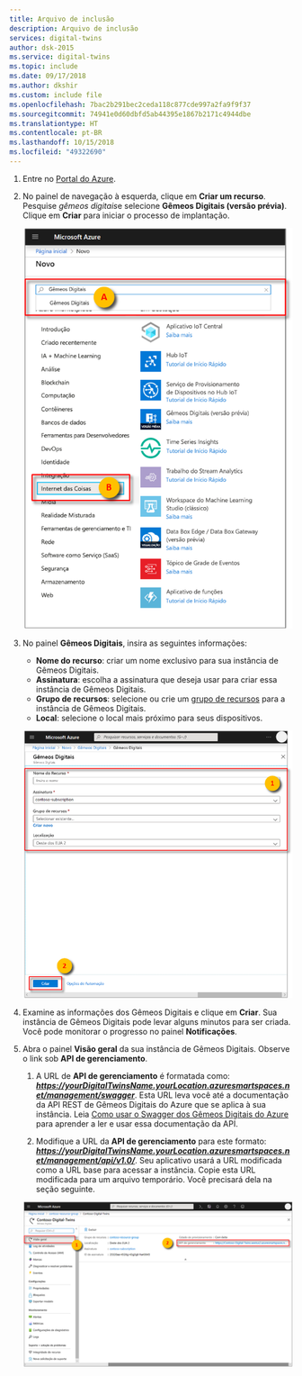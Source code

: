 ```yaml
---
title: Arquivo de inclusão
description: Arquivo de inclusão
services: digital-twins
author: dsk-2015
ms.service: digital-twins
ms.topic: include
ms.date: 09/17/2018
ms.author: dkshir
ms.custom: include file
ms.openlocfilehash: 7bac2b291bec2ceda118c877cde997a2fa9f9f37
ms.sourcegitcommit: 74941e0d60dbfd5ab44395e1867b2171c4944dbe
ms.translationtype: HT
ms.contentlocale: pt-BR
ms.lasthandoff: 10/15/2018
ms.locfileid: "49322690"
---
```

1. Entre no [Portal do Azure](http://portal.azure.com).

1. No painel de navegação à esquerda, clique em **Criar um recurso**. Pesquise *gêmeos digitais*e selecione **Gêmeos Digitais (versão prévia)**. Clique em **Criar** para iniciar o processo de implantação.

    ![Criar Gêmeos Digitais](./media/create-digital-twins-portal/create-digital-twins.png)

1. No painel **Gêmeos Digitais**, insira as seguintes informações:
   * **Nome do recurso**: criar um nome exclusivo para sua instância de Gêmeos Digitais.
   * **Assinatura**: escolha a assinatura que deseja usar para criar essa instância de Gêmeos Digitais. 
   * **Grupo de recursos**: selecione ou crie um [grupo de recursos](https://docs.microsoft.com/azure/azure-resource-manager/resource-group-overview#resource-groups) para a instância de Gêmeos Digitais.
   * **Local**: selecione o local mais próximo para seus dispositivos.

    ![Criar Gêmeos Digitais](./media/create-digital-twins-portal/create-digital-twins-param.png)

1. Examine as informações dos Gêmeos Digitais e clique em **Criar**. Sua instância de Gêmeos Digitais pode levar alguns minutos para ser criada. Você pode monitorar o progresso no painel **Notificações**.

1. Abra o painel **Visão geral** da sua instância de Gêmeos Digitais. Observe o link sob **API de gerenciamento**.

    1. A URL de **API de gerenciamento** é formatada como: **_https://yourDigitalTwinsName.yourLocation.azuresmartspaces.net/management/swagger_**. Esta URL leva você até a documentação da API REST de Gêmeos Digitais do Azure que se aplica à sua instância. Leia [Como usar o Swagger dos Gêmeos Digitais do Azure](../articles/digital-twins/how-to-use-swagger.md) para aprender a ler e usar essa documentação da API.

    1. Modifique a URL da **API de gerenciamento** para este formato: **_https://yourDigitalTwinsName.yourLocation.azuresmartspaces.net/management/api/v1.0/_**. Seu aplicativo usará a URL modificada como a URL base para acessar a instância. Copie esta URL modificada para um arquivo temporário. Você precisará dela na seção seguinte.

    ![APIs de gerenciamento](./media/create-digital-twins-portal/digital-twins-management-api.png)